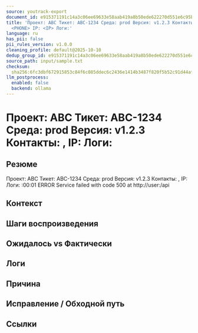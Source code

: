 ```yaml
---
source: youtrack-export
document_id: e915371191c14a3c06ee69633e58aab419a8b50ede622270d551e6c95be73168
title: 'Проект: ABC Тикет: ABC-1234 Среда: prod Версия: v1.2.3 Контакты: <EMAIL>,
  <PHONE> IP: <IP> Логи:'
language: ru
has_pii: false
pii_rules_version: v1.0.0
cleaning_profile: default@2025-10-10
dedup_group_id: e915371191c14a3c06ee69633e58aab419a8b50ede622270d551e6c95be73168
source_path: input/sample.txt
checksum: 
  sha256:6fc3dbf672915853c84f6c085ddec6c2436e1414b3487f820f5b52c91d44af46
llm_postprocess:
  enabled: false
  backend: ollama
---
```


# Проект: ABC Тикет: ABC-1234 Среда: prod Версия: v1.2.3 Контакты: <EMAIL>, <PHONE> IP: <IP> Логи:

## Резюме

Проект: ABC Тикет: ABC-1234 Среда: prod Версия: v1.2.3 Контакты: <EMAIL>, <PHONE> IP: <IP> Логи:
<PHONE>:00:01 ERROR Service failed with code 500 at http://user:<EMAIL>/api

## Контекст

## Шаги воспроизведения

## Ожидалось vs Фактически

## Логи

## Причина

## Исправление / Обходной путь

## Ссылки
